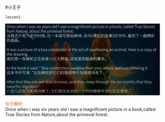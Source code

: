 #小王子
```angular2html
lesson1
```
![img_1.png](img_1.png)



<font color="#d2691e">句子解析:</font></br>
Once when i was six years old i saw a magnificent picture in a book,called True Stories from  Nature,about the primeval forest.
